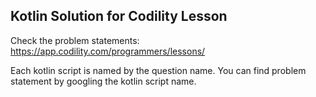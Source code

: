 ## Kotlin Solution for Codility Lesson
Check the problem statements:
https://app.codility.com/programmers/lessons/

Each kotlin script is named by the question name. You can find problem statement by googling the kotlin script name.
